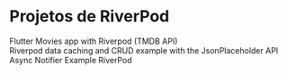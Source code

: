 # Projetos de RiverPod

Flutter Movies app with Riverpod (TMDB API) <br/>
Riverpod data caching and CRUD example with the JsonPlaceholder API<br/>
Async Notifier Example RiverPod <br/>
